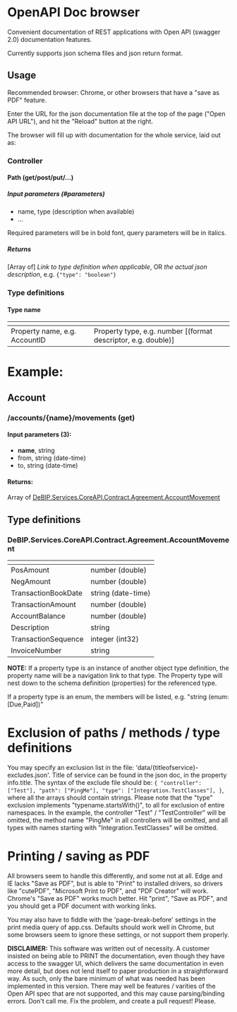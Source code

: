 # OpenAPI Doc browser 
Convenient documentation of REST applications with Open API (swagger 2.0) documentation features.

Currently supports json schema files and json return format.
## Usage
Recommended browser: Chrome, or other browsers that have a "save as PDF" feature.

Enter the URL for the json documentation file at the top of the page ("Open API URL"), and hit the "Reload" button at the right.

The browser will fill up with documentation for the whole service, laid out as:
### Controller
#### Path (get/post/put/...)
##### Input parameters (#parameters)
* name, type (description when available)
* ...

Required parameters will be in bold font, query parameters will be in italics.
##### Returns
[Array of] _Link to type definition when applicable_, OR _the actual json description_, e.g. ```{"type": "boolean"}```
### Type definitions
#### Type name

<span></span>|<span></span>
----|-----
Property name, e.g. AccountID&nbsp;|Property type, e.g. number [(format descriptor, e.g. double)]

# Example:
## Account
### /accounts/\{name\}/movements (get)
#### Input parameters (3):
* __name__,  string     
* from,  string   (date-time)  
* to,  string   (date-time)  
#### Returns:
Array of [DeBIP.Services.CoreAPI.Contract.Agreement.AccountMovement]()
## Type definitions
### DeBIP.Services.CoreAPI.Contract.Agreement.AccountMovement 
<span></span>|<span></span> 
----|----
PosAmount | number (double)
NegAmount | number (double)
TransactionBookDate |string (date-time)
TransactionAmount | number (double)
AccountBalance | number (double)
Description | string
TransactionSequence | integer (int32)
InvoiceNumber | string

__NOTE:__ If a property type is an instance of another object type definition, the property name will be a navigation link to that type. The Property type will nest down to the schema definition (properties) for the referenced type.

If a property type is an enum, the members will be listed, e.g. "string (enum: [Due,Paid])"

# Exclusion of paths / methods / type definitions
You may specify an exclusion list in the file: 'data/\{titleofservice\}-excludes.json'. Title of service can be found in the json doc, in the property info.title. The syntax of the exclude file should be:
```{ "controller": ["Test"], "path": ["PingMe"], "type": ["Integration.TestClasses"], }```, where all the arrays should contain strings. Please note that the "type" exclusion implements "typename.startsWith()", to all for exclusion of entire namespaces.
In the example, the controller "Test" / "TestController" will be omitted, the method name "PingMe" in all controllers will be omitted, and all types with names starting with "Integration.TestClasses" will be omitted.

# Printing / saving as PDF
All browsers seem to handle this differently, and some not at all. Edge and IE lacks "Save as PDF", but is able to "Print" to installed drivers, so drivers like "cutePDF", "Microsoft Print to PDF", and "PDF Creator" will work.
Chrome's "Save as PDF" works much better. Hit "print", "Save as PDF", and you should get a PDF document with working links.

You may also have to fiddle with the 'page-break-before' settings in the print media query of app.css. Defaults should work well in Chrome, but some browsers seem to ignore these settings, or not support them properly.

__DISCLAIMER:__ This software was written out of necessity. A customer insisted on being able to PRINT the documentation, even though they have access to the swagger UI, which delivers the same documentation in even more detail, but does not lend itself to paper production in a straightforward way.
As such, only the bare minimum of what was needed has been implemented in this version. 
There may well be features / varities of the Open API spec that are not supported, and this may cause parsing/binding errors. Don't call me. Fix the problem, and create a pull request! Please.
